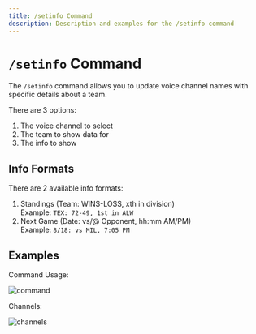 ```yaml
---
title: /setinfo Command
description: Description and examples for the /setinfo command
---
```


# `/setinfo` Command

The `/setinfo` command allows you to update voice channel names with specific details about a team.

There are 3 options:

1. The voice channel to select 
2. The team to show data for 
3. The info to show


## Info Formats

There are 2 available info formats:

1. Standings (Team: WINS-LOSS, xth in division)  
	Example: `TEX: 72-49, 1st in ALW`
2. Next Game (Date: vs/@ Opponent, hh:mm AM/PM)  
	Example: `8/18: vs MIL, 7:05 PM`
  
## Examples

Command Usage:

![command](https://cdn.chew.pro/imgs/C843Gg4T.png)

Channels:

![channels](https://cdn.chew.pro/imgs/BMLIF7OP.png)
